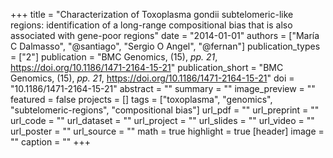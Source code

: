 +++
title = "Characterization of Toxoplasma gondii subtelomeric-like regions: identification of a long-range compositional bias that is also associated with gene-poor regions"
date = "2014-01-01"
authors = ["María C Dalmasso", "@santiago", "Sergio O Angel", "@fernan"]
publication_types = ["2"]
publication = "BMC Genomics, (15), _pp. 21_, https://doi.org/10.1186/1471-2164-15-21"
publication_short = "BMC Genomics, (15), _pp. 21_, https://doi.org/10.1186/1471-2164-15-21"
doi = "10.1186/1471-2164-15-21"
abstract = ""
summary = ""
image_preview = ""
featured = false
projects = []
tags = ["toxoplasma", "genomics", "subtelomeric-regions", "compositional bias"]
url_pdf = ""
url_preprint = ""
url_code = ""
url_dataset = ""
url_project = ""
url_slides = ""
url_video = ""
url_poster = ""
url_source = ""
math = true
highlight = true
[header]
image = ""
caption = ""
+++
